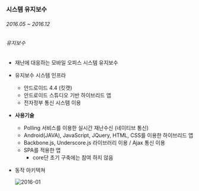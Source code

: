 ### 시스템 유지보수

###### 2016.05 ~ 2016.12

###### 유지보수

- 재난에 대응하는 모바일 오피스 시스템 유지보수
- 유지보수 시스템 인프라
  - 안드로이드 4.4 (킷캣)
  - 안드로이드 스튜디오 기반 하이브리드 앱
  - 전자정부 통신 시스템 이용
- **사용기술**
  - Polling 서비스를 이용한 실시간 재난수신 (네이티브 통신)
  - Android(JAVA), JavaScript, JQuery, HTML, CSS를 이용한 하이브리드 앱 
  - Backbone.js, Underscore.js 라이브러리 이용 / Ajax 통신 이용
  - SPA를 적용한 앱
    * core단 초기 구축에는 참여 하지 않음

- 동작 아키텍쳐

  ![2016-01](https://user-images.githubusercontent.com/51183027/70995148-29f15b00-2113-11ea-8a9e-1e44bab28e8b.PNG)
